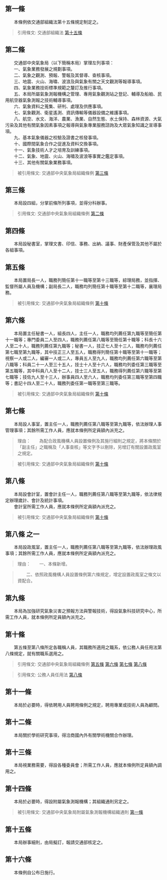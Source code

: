 第一條 
-------
　　本條例依交通部組織法第十五條規定制定之。  
> 引用條文: 交通部組織法 [第十五條](../../交通建設/交通政務/交通部組織法.md#第十五條-)



第二條 
-------
　　交通部中央氣象局（以下簡稱本局）掌理左列事項：  
　　一、氣象業務發展之規劃事項。  
　　二、氣象之觀測、預報、警報及其督導、查核事項。  
　　三、地震、火山、海嘯、波浪及與氣象有關之天文觀測等報導事項。  
　　四、氣象業務技術標準規範之釐訂及推行事項。  
　　五、本局所屬氣象測報機構之管理、專用氣象觀測站之登記、輔導及船舶、民用航空器氣象測報之技術輔導事項。  
　　六、氣象資料之蒐集、研判、處理及供應事項。  
　　七、氣象觀測、衛星遙測、資訊傳輸等儀器設備之維護事項。  
　　八、航空、水文、海洋、農業、漁業、自然生態、水土保持、森林資源、大氣污染及其他有關氣象因素事項之報導與氣象專業服務諮詢及大眾氣象知識之宣導事項。  
　　九、基本氣象儀器之校驗及證書之核發事項。  
　　十、國際間氣象合作之促進及資料交換事項。  
　　十一、氣象技術人才之培育及訓練事項。  
　　十二、氣象、地震、火山、海嘯及波浪等事實之鑑定事項。  
　　十三、其他有關氣象業務事項。  
> 被引用條文: 交通部中央氣象局組織條例 [第三條](../../人事其他/組織編制/交通部中央氣象局組織條例.md#第三條-)



第三條 
-------
　　本局設四組，分掌前條所列事項，並得分科辦事。  
> 引用條文: 交通部中央氣象局組織條例 [第二條](../../人事其他/組織編制/交通部中央氣象局組織條例.md#第二條-)



第四條 
-------
　　本局設秘書室，掌理文書、印信、事務、出納、議事、財產保管及其他不屬於各組事項。  


第五條 
-------
　　本局置局長一人，職務列簡任第十一職等至第十三職等，綜理局務，並指揮、監督所屬人員及機構；副局長二人，職務均列簡任第十職等至第十二職等，襄理局務。  
> 被引用條文: 交通部中央氣象局組織條例 [第十條](../../人事其他/組織編制/交通部中央氣象局組織條例.md#第十條-)



第六條 
-------
　　本局置主任秘書一人，組長四人，主任一人，職務均列薦任第九職等至簡任第十一職等；專門委員二人至四人，職務列薦任第八職等至簡任第十職等；科長十六人至二十人，職務列薦任第九職等；秘書一人，技正七人至十三人，職務均列薦任第七職至第九職等，其中技正三人至五人，職務得列簡任第十職等至第十一職等；視察一人或二人，編審一人或二人，專員五人至九人，職務均列薦任第六職等至第八職等；科員二十一人至三十五人，技士十人至十六人，職務均列委任第三職等至第五職等，其中科員八人至十二人，技士三人至五人，職務得列薦任第六職等至第七職等；技佐九人至十三人，辦事員四人至六人，職務均列委任第三職等至第四職等；書記十四人至二十人，職務列委任第一職等至第三職等。  
> 被引用條文: 交通部中央氣象局組織條例 [第十條](../../人事其他/組織編制/交通部中央氣象局組織條例.md#第十條-)



第七條 
-------
　　本局設人事室，置主任一人，職務列薦任第八職等至第九職等，依法辦理人事管理事項；其餘所需工作人員，應就本條例所定員額內派充之。  
> 理由：　　為配合政風機構人員設置條例及其施行細則之規定，將本條關於「副主任」之職稱及「人事查核」等文字予以刪除，另增訂有關設置政風室之規定。

> 被引用條文: 交通部中央氣象局組織條例 [第十條](../../人事其他/組織編制/交通部中央氣象局組織條例.md#第十條-)



第八條 
-------
　　本局設會計室，置會計主任一人，職務列薦任第八職等至第九職等，依法律規定辦理歲計、會計及統計事項。  
　　會計室所需工作人員，應就本條例所定員額內派充之。  
> 被引用條文: 交通部中央氣象局組織條例 [第十條](../../人事其他/組織編制/交通部中央氣象局組織條例.md#第十條-)



第八條 之一 
------------
　　本局設政風室，置主任一人，職務列薦任第八職等至第九職等，依法辦理政風事項；其餘所需工作人員，應就本條例所定員額內派充之。  
> 理由：　　一、本條新增。

> 　　二、依照政風機構人員設置條例第六條規定，增定設置政風室之條文以資配合。



第九條 
-------
　　本局為加強研究氣象災害之預報方法與警報技術，得設氣象科技研究中心，所需工作人員，就本條例所定員額內派充之。  


第十條 
-------
　　第五條至第八條所定各職稱人員，其職務所適用之職系，依公務人員任用法第八條規定，就有關職系選用之。  
> 引用條文: 交通部中央氣象局組織條例 [第五條](../../人事其他/組織編制/交通部中央氣象局組織條例.md#第五條-) [第六條](../../人事其他/組織編制/交通部中央氣象局組織條例.md#第六條-) [第七條](../../人事其他/組織編制/交通部中央氣象局組織條例.md#第七條-) [第八條](../../人事其他/組織編制/交通部中央氣象局組織條例.md#第八條-)

> 引用條文: 公務人員任用法 [第八條](../../考試/任免升遷/公務人員任用法.md#第八條-職系說明書)



第十一條 
---------
　　本局於必要時，得依聘用人員聘用條例之規定，聘用專業或技術人員為顧問。  


第十二條 
---------
　　本局關於學術研究事項，得洽商國內外有關學術機關合作辦理。  


第十三條 
---------
　　本局視業務需要，得設各種委員會；所需工作人員，應就本條例所定員額內調用之。  


第十四條 
---------
　　本局於必要時，得設附屬氣象測報機構；其組織通則另定之。  
> 被引用條文: 交通部中央氣象局附屬氣象測報機構組織通則 [第一條](../../人事其他/組織編制/交通部中央氣象局附屬氣象測報機構組織通則.md#第一條-)



第十五條 
---------
　　本局辦事細則，由局擬訂，報請交通部核定之。  


第十六條 
---------
　　本條例自公布日施行。